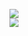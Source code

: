 [![](https://img.shields.io/badge/Made%20With-Github%20Spray-lightgrey.svg?style=for-the-badge&logo=github)](https://github.com/Annihil/github-spray#28177)  
[![](https://i.imgur.com/2DrTn0Z.gif)](https://github.com/Annihil/github-spray)